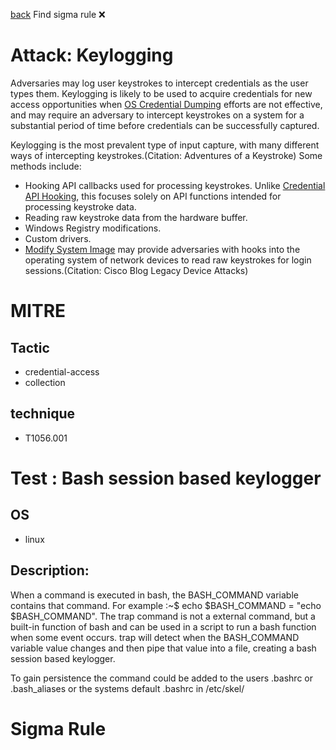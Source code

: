 
[back](../index.md)
Find sigma rule :x: 

# Attack: Keylogging 

Adversaries may log user keystrokes to intercept credentials as the user types them. Keylogging is likely to be used to acquire credentials for new access opportunities when [OS Credential Dumping](https://attack.mitre.org/techniques/T1003) efforts are not effective, and may require an adversary to intercept keystrokes on a system for a substantial period of time before credentials can be successfully captured.

Keylogging is the most prevalent type of input capture, with many different ways of intercepting keystrokes.(Citation: Adventures of a Keystroke) Some methods include:

* Hooking API callbacks used for processing keystrokes. Unlike [Credential API Hooking](https://attack.mitre.org/techniques/T1056/004), this focuses solely on API functions intended for processing keystroke data.
* Reading raw keystroke data from the hardware buffer.
* Windows Registry modifications.
* Custom drivers.
* [Modify System Image](https://attack.mitre.org/techniques/T1601) may provide adversaries with hooks into the operating system of network devices to read raw keystrokes for login sessions.(Citation: Cisco Blog Legacy Device Attacks) 

# MITRE
## Tactic
  - credential-access
  - collection


## technique
  - T1056.001


# Test : Bash session based keylogger
## OS
  - linux


## Description:
When a command is executed in bash, the BASH_COMMAND variable contains that command. For example :~$ echo $BASH_COMMAND = "echo $BASH_COMMAND". The trap command is not a external command, but a built-in function of bash and can be used in a script to run a bash function when some event occurs. trap will detect when the BASH_COMMAND variable value changes and then pipe that value into a file, creating a bash session based keylogger. 

To gain persistence the command could be added to the users .bashrc or .bash_aliases or the systems default .bashrc in /etc/skel/ 


# Sigma Rule

